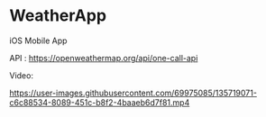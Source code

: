 # WeatherApp
iOS Mobile App

API : https://openweathermap.org/api/one-call-api




Video:

https://user-images.githubusercontent.com/69975085/135719071-c6c88534-8089-451c-b8f2-4baaeb6d7f81.mp4

